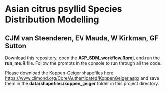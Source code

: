 # Asian citrus psyllid Species Distribution Modelling 
## CJM van Steenderen, EV Mauda, W Kirkman, GF Sutton

Download this repository, open the **ACP_SDM_workflow.Rproj**, and run the **run_me.R** file. Follow the prompts in the console to run through all the code.

Please download the Koppen-Geiger shapefiles here: https://www.climond.org/Core/Authenticated/KoppenGeiger.aspx
and save them in the **data/shapefiles/koppen_geiger** folder in this project directory.
